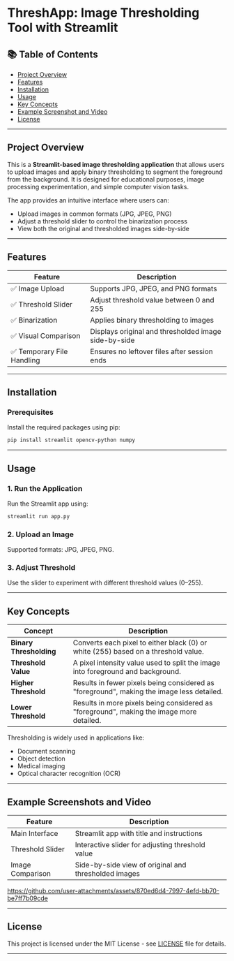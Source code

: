 # ThreshApp: Image Thresholding Tool with Streamlit

## 📚 Table of Contents

- [Project Overview](#project-overview)
- [Features](#features)
- [Installation](#installation)
- [Usage](#usage)
- [Key Concepts](#key-concepts)
- [Example Screenshot and Video](#example-screenshot-and-video)
- [License](#license)

---

## Project Overview

This is a **Streamlit-based image thresholding application** that allows users to upload images and apply binary thresholding to segment the foreground from the background. It is designed for educational purposes, image processing experimentation, and simple computer vision tasks.

The app provides an intuitive interface where users can:
- Upload images in common formats (JPG, JPEG, PNG)
- Adjust a threshold slider to control the binarization process
- View both the original and thresholded images side-by-side



---

## Features

| Feature | Description |
|--------|-------------|
| ✅ Image Upload | Supports JPG, JPEG, and PNG formats |
| ✅ Threshold Slider | Adjust threshold value between 0 and 255 |
| ✅ Binarization | Applies binary thresholding to images |
| ✅ Visual Comparison | Displays original and thresholded image side-by-side |
| ✅ Temporary File Handling | Ensures no leftover files after session ends |


---

## Installation

### Prerequisites

Install the required packages using pip:

```bash
pip install streamlit opencv-python numpy
```

---

## Usage

### 1. Run the Application

Run the Streamlit app using:

```bash
streamlit run app.py
```

### 2. Upload an Image

Supported formats: JPG, JPEG, PNG.

### 3. Adjust Threshold

Use the slider to experiment with different threshold values (0–255).

---

## Key Concepts

| Concept | Description |
|--------|-------------|
| **Binary Thresholding** | Converts each pixel to either black (0) or white (255) based on a threshold value. |
| **Threshold Value** | A pixel intensity value used to split the image into foreground and background. |
| **Higher Threshold** | Results in fewer pixels being considered as "foreground", making the image less detailed. |
| **Lower Threshold** | Results in more pixels being considered as "foreground", making the image more detailed. |

Thresholding is widely used in applications like:
- Document scanning
- Object detection
- Medical imaging
- Optical character recognition (OCR)

---

## Example Screenshots and Video

| Feature          | Description                                          |
| ---------------- | ---------------------------------------------------- |
| Main Interface   | Streamlit app with title and instructions            |
| Threshold Slider | Interactive slider for adjusting threshold value     |
| Image Comparison | Side-by-side view of original and thresholded images |


https://github.com/user-attachments/assets/870ed6d4-7997-4efd-bb70-be7ff7b09cde

---

## License

This project is licensed under the MIT License - see [LICENSE](https://github.com/pabs-code/image-grayscale-histogram-generator/blob/main/LICENSE) file for details.

---


